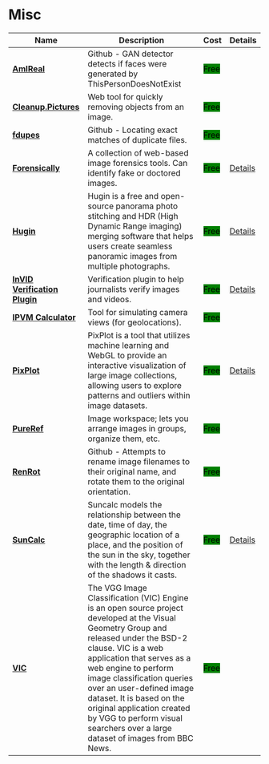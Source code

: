 # Misc

| Name | Description | Cost | Details |
| --- | --- | --- | --- |
| [**AmIReal**](https://seintpl.github.io/AmIReal/) | Github - GAN detector detects if faces were generated by ThisPersonDoesNotExist | <mark style="background-color:green;">Free</mark> |  |
| [**Cleanup.Pictures**](https://cleanup.pictures/) | Web tool for quickly removing objects from an image. | <mark style="background-color:green;">Free</mark> |  |
| [**fdupes**](https://github.com/adrianlopezroche/fdupes) | Github - Locating exact matches of duplicate files. | <mark style="background-color:green;">Free</mark> |  |
| [**Forensically**](https://29a.ch/photo-forensics/#forensic-magnifier) | A collection of web-based image forensics tools. Can identify fake or doctored images. | <mark style="background-color:green;">Free</mark> | [Details](../../tools/forensically/README.md) |
| [**Hugin**](https://hugin.sourceforge.io/) | Hugin is a free and open-source panorama photo stitching and HDR (High Dynamic Range imaging) merging software that helps users create seamless panoramic images from multiple photographs. | <mark style="background-color:green;">Free</mark> | [Details](../../tools/hugin/README.md) |
| [**InVID Verification Plugin**](https://www.invid-project.eu/tools-and-services/invid-verification-plugin/) | Verification plugin to help journalists verify images and videos. | <mark style="background-color:green;">Free</mark> | [Details](../../tools/invid/README.md) |
| [**IPVM Calculator**](https://calculator.ipvm.com/) | Tool for simulating camera views (for geolocations). | <mark style="background-color:green;">Free</mark> |  |
| [**PixPlot**](https://github.com/YaleDHLab/pix-plot) | PixPlot is a tool that utilizes machine learning and WebGL to provide an interactive visualization of large image collections, allowing users to explore patterns and outliers within image datasets. | <mark style="background-color:green;">Free</mark> | [Details](../../tools/pixplot/README.md) |
| [**PureRef**](https://www.pureref.com/index.php) | Image workspace; lets you arrange images in groups, organize them, etc. | <mark style="background-color:green;">Free</mark> |  |
| [**RenRot**](https://github.com/andy-shev/RenRot) | Github - Attempts to rename image filenames to their original name, and rotate them to the original orientation. | <mark style="background-color:green;">Free</mark> |  |
| [**SunCalc**](https://www.suncalc.org) | Suncalc models the relationship between the date, time of day, the geographic location of a place, and the position of the sun in the sky, together with the length & direction of the shadows it casts. | <mark style="background-color:green;">Free</mark> | [Details](../../tools/suncalc/README.md) |
| [**VIC**](http://www.robots.ox.ac.uk/~vgg/software/vic/) | The VGG Image Classification (VIC) Engine is an open source project developed at the Visual Geometry Group and released under the BSD-2 clause. VIC is a web application that serves as a web engine to perform image classification queries over an user-defined image dataset. It is based on the original application created by VGG to perform visual searchers over a large dataset of images from BBC News. | <mark style="background-color:green;">Free</mark> |  |